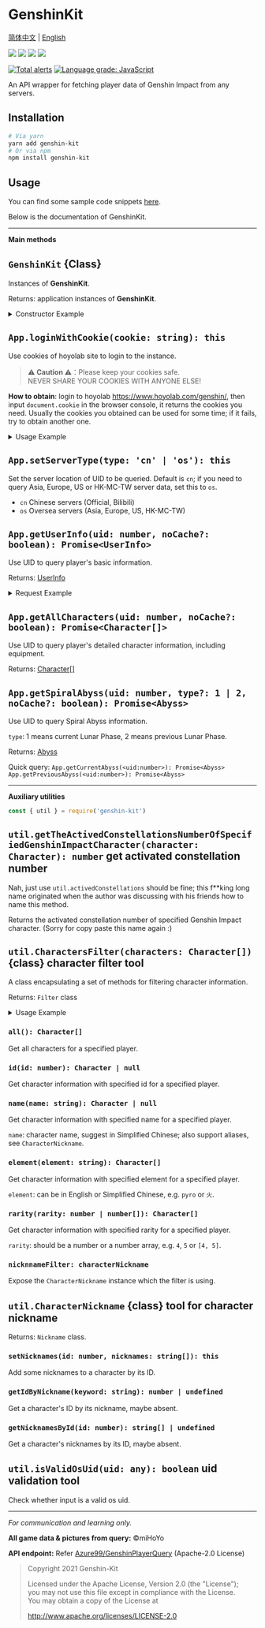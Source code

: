 # GenshinKit

[简体中文](./../README.md) | [English](./README.en.md)

![](https://badgen.net/npm/v/genshin-kit) ![](https://badgen.net/npm/v/genshin-kit/next) ![](https://badgen.net/npm/types/genshin-kit) ![](https://badgen.net/npm/license/genshin-kit)

[![Total alerts](https://img.shields.io/lgtm/alerts/g/Dragon-Fish/genshin-kit.svg?logo=lgtm&logoWidth=18)](https://lgtm.com/projects/g/Dragon-Fish/genshin-kit/alerts/) [![Language grade: JavaScript](https://img.shields.io/lgtm/grade/javascript/g/Dragon-Fish/genshin-kit.svg?logo=lgtm&logoWidth=18)](https://lgtm.com/projects/g/Dragon-Fish/genshin-kit/context:javascript)

An API wrapper for fetching player data of Genshin Impact from any servers.

## Installation

```bash
# Via yarn
yarn add genshin-kit
# Or via npm
npm install genshin-kit
```

## Usage

You can find some sample code snippets [here](./../sample).

Below is the documentation of GenshinKit.

---

**Main methods**

## `GenshinKit` {Class}

Instances of **GenshinKit**.

Returns: application instances of **GenshinKit**.

<details>
<summary>Constructor Example</summary>

```js
const { GenshinKit } = require('genshin-kit')
const App = new GenshinKit()
```

</details>

## `App.loginWithCookie(cookie: string): this`

Use cookies of hoyolab site to login to the instance.

> **⚠️ Caution ⚠️**：Please keep your cookies safe.<br>NEVER SHARE YOUR COOKIES WITH ANYONE ELSE!

**How to obtain**: login to hoyolab <https://www.hoyolab.com/genshin/>, then input `document.cookie` in the browser console, it returns the cookies you need. Usually the cookies you obtained can be used for some time; if it fails, try to obtain another one.

<details>
<summary>Usage Example</summary>

```js
App.loginWithCookie(process.env.MHY_COOKIE)
```

</details>

## `App.setServerType(type: 'cn' | 'os'): this`

Set the server location of UID to be queried. Default is `cn`; if you need to query Asia, Europe, US or HK-MC-TW server data, set this to `os`.

- `cn` Chinese servers (Official, Bilibili)
- `os` Oversea servers (Asia, Europe, US, HK-MC-TW)

## `App.getUserInfo(uid: number, noCache?: boolean): Promise<UserInfo>`

Use UID to query player's basic information.

Returns: [UserInfo](./../src/types/UserInfo.ts)

<details>
<summary>Request Example</summary>

```js
App.getUserInfo(100000001).then(console.log)
```

</details>

## `App.getAllCharacters(uid: number, noCache?: boolean): Promise<Character[]>`

Use UID to query player's detailed character information, including equipment.

Returns: [Character[]](./../src/types/Character.ts)

## `App.getSpiralAbyss(uid: number, type?: 1 | 2, noCache?: boolean): Promise<Abyss>`

Use UID to query Spiral Abyss information.

`type`: 1 means current Lunar Phase, 2 means previous Lunar Phase.

Returns: [Abyss](./../src/types/Abyss.ts)

Quick query: `App.getCurrentAbyss(<uid:number>): Promise<Abyss>` `App.getPreviousAbyss(<uid:number>): Promise<Abyss>`

---

**Auxiliary utilities**

```js
const { util } = require('genshin-kit')
```

## `util.getTheActivedConstellationsNumberOfSpecifiedGenshinImpactCharacter(character: Character): number` get activated constellation number

Nah, just use `util.activedConstellations` should be fine; this f\*\*king long name originated when the author was discussing with his friends how to name this method.

Returns the activated constellation number of specified Genshin Impact character. (Sorry for copy paste this name again :)

## `util.CharactersFilter(characters: Character[])` {class} character filter tool

A class encapsulating a set of methods for filtering character information.

Returns: `Filter` class

<details>
<summary>Usage Example</summary>

```js
const { CharactersFilter } = require('genshin-kit').util
App.getAllCharacters(100000001).then((data) => {
  const Filter = new CharactersFilter(data)
  // ...
}, console.error)
```

</details>

### `all(): Character[]`

Get all characters for a specified player.

### `id(id: number): Character | null`

Get character information with specified id for a specified player.

### `name(name: string): Character | null`

Get character information with specified name for a specified player.

`name`: character name, suggest in Simplified Chinese; also support aliases, see `CharacterNickname`.

### `element(element: string): Character[]`

Get character information with specified element for a specified player.

`element`: can be in English or Simplified Chinese, e.g. `pyro` or `火`.

### `rarity(rarity: number | number[]): Character[]`

Get character information with specified rarity for a specified player.

`rarity`: should be a number or a number array, e.g. `4`, `5` or `[4, 5]`.

### `nicknnameFilter: characterNickname`

Expose the `CharacterNickname` instance which the filter is using.

## `util.CharacterNickname` {class} tool for character nickname

Returns: `Nickname` class.

### `setNicknames(id: number, nicknames: string[]): this`

Add some nicknames to a character by its ID.

### `getIdByNickname(keyword: string): number | undefined`

Get a character's ID by its nickname, maybe absent.

### `getNicknamesById(id: number): string[] | undefined`

Get a character's nicknames by its ID, maybe absent.

## `util.isValidOsUid(uid: any): boolean` uid validation tool

Check whether input is a valid os uid.

---

_For communication and learning only._

**All game data & pictures from query:** &copy;miHoYo

**API endpoint:** Refer [Azure99/GenshinPlayerQuery](https://github.com/Azure99/GenshinPlayerQuery) (Apache-2.0 License)

> Copyright 2021 Genshin-Kit
>
> Licensed under the Apache License, Version 2.0 (the "License");<br>
> you may not use this file except in compliance with the License.<br>
> You may obtain a copy of the License at
>
> http://www.apache.org/licenses/LICENSE-2.0
